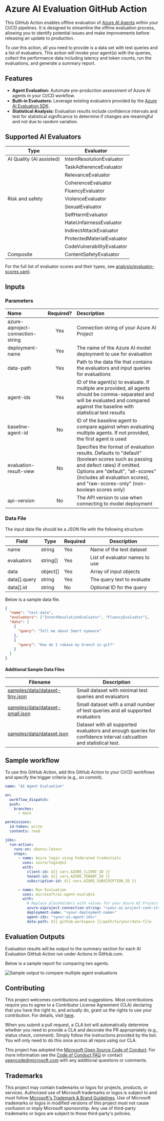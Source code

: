 # Azure AI Evaluation GitHub Action

This GitHub Action enables offline evaluation of [Azure AI Agents](https://learn.microsoft.com/en-us/azure/ai-services/agents/) within your CI/CD pipelines. It is designed to streamline the offline evaluation process, allowing you to identify potential issues and make improvements before releasing an update to production.

To use this action, all you need to provide is a data set with test queries and a list of evaluators. This action will invoke your agent(s) with the queries, collect the performance data including latency and token counts, run the evaluations, and generate a summary report.

## Features

- **Agent Evaluation:** Automate pre-production assessment of Azure AI agents in your CI/CD workflow.
- **Built-in Evaluators:** Leverage existing evaluators provided by the [Azure AI Evaluation SDK](https://learn.microsoft.com/en-us/azure/ai-studio/how-to/develop/evaluate-sdk).
- **Statistical Analysis:** Evaluation results include confidence intervals and test for statistical significance to determine if changes are meaningful and not due to random variation.

## Supported AI Evaluators

| Type                     | Evaluator                  |
| ------------------------ | -------------------------- |
| AI Quality (AI assisted) | IntentResolutionEvaluator  |
|                          | TaskAdherenceEvaluator     |
|                          | RelevanceEvaluator         |
|                          | CoherenceEvaluator         |
|                          | FluencyEvaluator           |
| Risk and safety          | ViolenceEvaluator          |
|                          | SexualEvaluator            |
|                          | SelfHarmEvaluator          |
|                          | HateUnfairnessEvaluator    |
|                          | IndirectAttackEvaluator    |
|                          | ProtectedMaterialEvaluator |
|                          | CodeVulnerabilityEvaluator |
| Composite                | ContentSafetyEvaluator     |

For the full list of evaluator scores and their types, see [analysis/evaluator-scores.yaml](analysis/evaluator-scores.yaml).

## Inputs

### Parameters

| Name                              | Required? | Description                                                                                                                                                                                                                                           |
| :-------------------------------- | :-------: | :---------------------------------------------------------------------------------------------------------------------------------------------------------------------------------------------------------------------------------------------------- |
| azure-aiproject-connection-string |    Yes    | Connection string of your Azure AI Project                                                                                                                                                                                                            |
| deployment-name                   |    Yes    | The name of the Azure AI model deployment to use for evaluation                                                                                                                                                                                       |
| data-path                         |    Yes    | Path to the data file that contains the evaluators and input queries for evaluations                                                                                                                                                                  |
| agent-ids                         |    Yes    | ID of the agent(s) to evaluate. If multiple are provided, all agents should be comma-separated and will be evaluated and compared against the baseline with statistical test results                                                                  |
| baseline-agent-id                 |    No     | ID of the baseline agent to compare against when evaluating multiple agents. If not provided, the first agent is used                                                                                                                                 |
| evaluation-result-view            |    No     | Specifies the format of evaluation results. Defaults to "default" (boolean scores such as passing and defect rates) if omitted. Options are "default", "all-scores" (includes all evaluation scores), and "raw-scores-only" (non-boolean scores only) |
| api-version                       |    No     | The API version to use when connecting to model deployment                                                                                                                                                                                            |

### Data File

The input data file should be a JSON file with the following structure:

| Field        | Type     | Required | Description                    |
| ------------ | -------- | -------- | ------------------------------ |
| name         | string   | Yes      | Name of the test dataset       |
| evaluators   | string[] | Yes      | List of evaluator names to use |
| data         | object[] | Yes      | Array of input objects         |
| data[].query | string   | Yes      | The query text to evaluate     |
| data[].id    | string   | No       | Optional ID for the query      |

Below is a sample data file.

```JSON
{
  "name": "test-data",
  "evaluators": ["IntentResolutionEvaluator", "FluencyEvaluator"],
  "data": [
    {
      "query": "Tell me about Smart eyeware"
    },
    {
      "query": "How do I rebase my branch in git?"
    }
  ]
}
```

#### Additional Sample Data Files

| Filename                                                           | Description                                                                                                        |
| ------------------------------------------------------------------ | ------------------------------------------------------------------------------------------------------------------ |
| [samples/data/dataset-tiny.json](samples/data/dataset-tiny.json)   | Small dataset with minimal test queries and evaluators                                                             |
| [samples/data/dataset-small.json](samples/data/dataset-small.json) | Small dataset with a small number of test queries and all supported evaluators                                     |
| [samples/data/dataset.json](samples/data/dataset.json)             | Dataset with all supported evaluators and enough queries for confidence interval calcualtion and statistical test. |

## Sample workflow

To use this GitHub Action, add this GitHub Action to your CI/CD workflows and specify the trigger criteria (e.g., on commit).

```yaml
name: "AI Agent Evaluation"

on:
  workflow_dispatch:
  push:
    branches:
      - main

permissions:
  id-token: write
  contents: read

jobs:
  run-action:
    runs-on: ubuntu-latest
    steps:
      - name: Azure login using Federated Credentials
        uses: azure/login@v2
        with:
          client-id: ${{ vars.AZURE_CLIENT_ID }}
          tenant-id: ${{ vars.AZURE_TENANT_ID }}
          subscription-id: ${{ vars.AZURE_SUBSCRIPTION_ID }}

      - name: Run Evaluation
        uses: microsoft/ai-agent-evals@v1
        with:
          # Replace placeholders with values for your Azure AI Project
          azure-aiproject-connection-string: "<your-ai-project-conn-str>"
          deployment-name: "<your-deployment-name>"
          agent-ids: "<your-ai-agent-ids>"
          data-path: ${{ github.workspace }}/path/to/your/data-file
```

## Evaluation Outputs

Evaluation results will be output to the summary section for each AI Evaluation GitHub Action run under Actions in GitHub.com.

Below is a sample report for comparing two agents.

![Sample output to compare multiple agent evaluations](sample-output.png)

## Contributing

This project welcomes contributions and suggestions. Most contributions require you to agree to a
Contributor License Agreement (CLA) declaring that you have the right to, and actually do, grant us
the rights to use your contribution. For details, visit [here](https://cla.opensource.microsoft.com).

When you submit a pull request, a CLA bot will automatically determine whether you need to provide
a CLA and decorate the PR appropriately (e.g., status check, comment). Simply follow the instructions
provided by the bot. You will only need to do this once across all repos using our CLA.

This project has adopted the [Microsoft Open Source Code of Conduct](https://opensource.microsoft.com/codeofconduct/).
For more information see the [Code of Conduct FAQ](https://opensource.microsoft.com/codeofconduct/faq/) or
contact [opencode@microsoft.com](mailto:opencode@microsoft.com) with any additional questions or comments.

## Trademarks

This project may contain trademarks or logos for projects, products, or services. Authorized use of Microsoft
trademarks or logos is subject to and must follow
[Microsoft's Trademark & Brand Guidelines](https://www.microsoft.com/en-us/legal/intellectualproperty/trademarks/usage/general).
Use of Microsoft trademarks or logos in modified versions of this project must not cause confusion or imply Microsoft sponsorship.
Any use of third-party trademarks or logos are subject to those third-party's policies.

